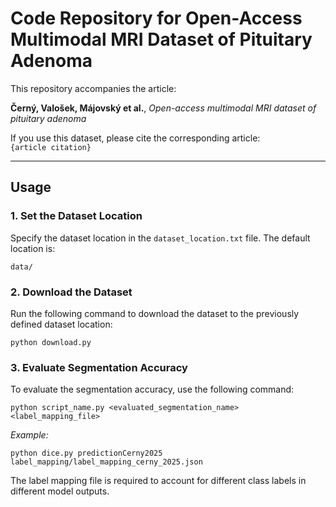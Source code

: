 # Code Repository for Open-Access Multimodal MRI Dataset of Pituitary Adenoma  

This repository accompanies the article:  

**Černý, Valošek, Májovský et al.**, *Open-access multimodal MRI dataset of pituitary adenoma*  

If you use this dataset, please cite the corresponding article:  
`{article citation}`  

---

## Usage  

### 1. Set the Dataset Location  
Specify the dataset location in the `dataset_location.txt` file. The default location is:

`data/`

### 2. Download the Dataset  
Run the following command to download the dataset to the previously defined dataset location:

`python download.py`

### 3. Evaluate Segmentation Accuracy
To evaluate the segmentation accuracy, use the following command:

`python script_name.py <evaluated_segmentation_name> <label_mapping_file>`

*Example:*

`python dice.py predictionCerny2025 label_mapping/label_mapping_cerny_2025.json`

The label mapping file is required to account for different class labels in different model outputs.
